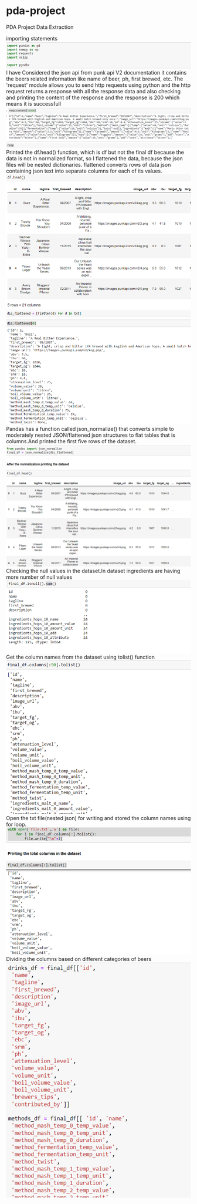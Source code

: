 # pda-project
PDA Project Data Extraction

 importing statements
![alt text](https://github.com/SuprajaBoyapati/pda-project/blob/main/Screenshot_20221219_120417.png)
 I have Considered the json api from punk api V2 documentation it contains the beers related information like name of beer, ph, first brewed, etc.
 The 'request' module allows you to send http requests using python and the http request returns a response with all the response data
 and also checking and printing the content of the response and the response is 200 which means it is successfull
![alt text](https://github.com/SuprajaBoyapati/pda-project/blob/main/content.png)
![alt text](https://github.com/SuprajaBoyapati/pda-project/blob/main/resp.png)
 Printed the df.head() function, which is df but not the final df because the data is not in normalized format, 
 so I flattened the data, because the json files will be nested dictionaries. flattened converts rows of data json containing json text 
 into separate columns for each of its values.
![alt text](https://github.com/SuprajaBoyapati/pda-project/blob/main/df.png)
![alt text](https://github.com/SuprajaBoyapati/pda-project/blob/main/flatten.png)
 Pandas has a function called  json_normalize() that converts simple to moderately nested JSON/flattened json structures to flat tables that is columns.And
 printed the first five rows of the dataset.
![alt text](https://github.com/SuprajaBoyapati/pda-project/blob/main/normalise.png)
 Checking the null values in the dataset.In dataset ingredients are having more number of null values
![alt text](https://github.com/SuprajaBoyapati/pda-project/blob/main/null.png)
 Get the column names from the dataset using tolist() function
![alt text](https://github.com/SuprajaBoyapati/pda-project/blob/main/final%20columns.png)
 Open the txt file(nested json) for writing and stored the column names using for loop.
![alt text](https://github.com/SuprajaBoyapati/pda-project/blob/main/write%20mode.png)
Dividing the columns based on different categories of beers
![alt text](https://github.com/SuprajaBoyapati/pda-project/blob/main/col%20names.png)
